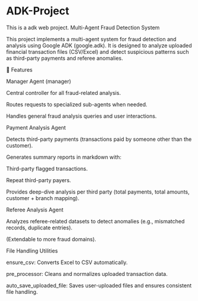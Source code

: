 # ADK-Project
This is a adk web project.
Multi-Agent Fraud Detection System

This project implements a multi-agent system for fraud detection and analysis using Google ADK (google.adk).
It is designed to analyze uploaded financial transaction files (CSV/Excel) and detect suspicious patterns such as third-party payments and referee anomalies.

🚀 Features

Manager Agent (manager)

Central controller for all fraud-related analysis.

Routes requests to specialized sub-agents when needed.

Handles general fraud analysis queries and user interactions.

Payment Analysis Agent

Detects third-party payments (transactions paid by someone other than the customer).

Generates summary reports in markdown with:

Third-party flagged transactions.

Repeat third-party payers.

Provides deep-dive analysis per third party (total payments, total amounts, customer + branch mapping).

Referee Analysis Agent

Analyzes referee-related datasets to detect anomalies (e.g., mismatched records, duplicate entries).

(Extendable to more fraud domains).

File Handling Utilities

ensure_csv: Converts Excel to CSV automatically.

pre_processor: Cleans and normalizes uploaded transaction data.

auto_save_uploaded_file: Saves user-uploaded files and ensures consistent file handling.
